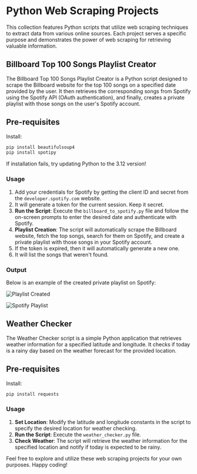 # Python Web Scraping Projects

This collection features Python scripts that utilize web scraping techniques to extract data from various online sources. Each project serves a specific purpose and demonstrates the power of web scraping for retrieving valuable information.

## Billboard Top 100 Songs Playlist Creator

The Billboard Top 100 Songs Playlist Creator is a Python script designed to scrape the Billboard website for the top 100 songs on a specified date provided by the user. It then retrieves the corresponding songs from Spotify using the Spotify API (OAuth authentication), and finally, creates a private playlist with those songs on the user's Spotify account.

## Pre-requisites
Install:
```Python
pip install beautifulsoup4
pip install spotipy
```
If installation fails, try updating Python to the 3.12 version!

### Usage

1. Add your credentials for Spotify by getting the client ID and secret from the `developer.spotify.com` website.
2. It will generate a token for the current session. Keep it secret.
3. **Run the Script**: Execute the `billboard_to_spotify.py` file and follow the on-screen prompts to enter the desired date and authenticate with Spotify.
4. **Playlist Creation**: The script will automatically scrape the Billboard website, fetch the top songs, search for them on Spotify, and create a private playlist with those songs in your Spotify account.
5. If the token is expired, then it will automatically generate a new one.
6. It will list the songs that weren't found.

### Output

Below is an example of the created private playlist on Spotify:

![Playlist Created](https://github.com/Baniya-sen/Web-Scraping-Projects/assets/144620117/83c77564-db13-44a3-ad4e-9462abe573bf)

![Spotify Playlist](https://github.com/Baniya-sen/Web-Scraping-Projects/assets/144620117/ceca3d17-8584-4b6e-977d-37b4382cd7fa)


## Weather Checker

The Weather Checker script is a simple Python application that retrieves weather information for a specified latitude and longitude. It checks if today is a rainy day based on the weather forecast for the provided location.

## Pre-requisites
Install:
```Python
pip install requests
```

### Usage

1. **Set Location**: Modify the latitude and longitude constants in the script to specify the desired location for weather checking.
2. **Run the Script**: Execute the `weather_checker.py` file.
3. **Check Weather**: The script will retrieve the weather information for the specified location and notify if today is expected to be rainy.

Feel free to explore and utilize these web scraping projects for your own purposes. Happy coding!
